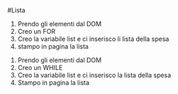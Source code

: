 #Lista
 <!-- FOR -->
1. Prendo gli elementi dal DOM
2. Creo un FOR
3. Creo la variabile list e ci inserisco li lista della spesa
4. stampo in pagina la lista

<!-- WHILE -->
1. Prendo gli elementi dal DOM
2. Creo un WHILE
3. Creo la variabile list e ci inserisco la lista della spesa
4. Stampo in pagina la lista